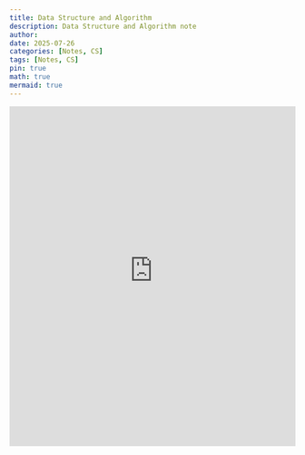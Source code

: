 ```yaml
---
title: Data Structure and Algorithm
description: Data Structure and Algorithm note
author: 
date: 2025-07-26 
categories: [Notes, CS]
tags: [Notes, CS]
pin: true
math: true
mermaid: true
---
```


<iframe src="https://wahbakamaluddin.notion.site/ebd/1ca69f7969c644dc8a4bde74abbe89b0" width="100%" height="600" frameborder="0" allowfullscreen />
